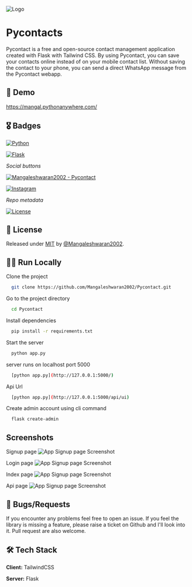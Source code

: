 

![Logo](https://mangal.pythonanywhere.com/download)


# Pycontacts

Pycontact is a free and open-source contact management application created with Flask with Tailwind CSS.
By using Pycontact, you can save your contacts online instead of on your mobile contact list.
Without saving the contact to your phone, you can send a direct WhatsApp message from the Pycontact webapp.

## 🧐 Demo

https://mangal.pythonanywhere.com/


## 🎖 Badges

[![Python](https://img.shields.io/badge/Python-3776AB?style=for-the-badge&logo=python&logoColor=white)](https://www.python.org/)

[![Flask]( https://img.shields.io/badge/Flask-000000?style=for-the-badge&logo=flask&logoColor=white)](https://flask.palletsprojects.com/en/2.2.x/)

_Social buttons_

[![Mangaleshwaran2002 - Pycontact](https://img.shields.io/static/v1?label=Mangaleshwaran2002&message=Pycontact&color=blue&logo=github)](https://github.com/Mangaleshwaran2002/Pycontact "Go to GitHub repo")

[![Instagram](https://img.shields.io/badge/Instagram-E4405F?style=for-the-badge&logo=instagram&logoColor=white)](https://www.instagram.com/_._._alone_wolf_._._)

_Repo metadata_


[![License](https://img.shields.io/badge/License-MIT-blue)](#license)






## 📜 License

Released under [MIT](/LICENSE) by [@Mangaleshwaran2002](https://github.com/Mangaleshwaran2002).


## 👨‍💻 Run Locally

Clone the project

```bash
  git clone https://github.com/Mangaleshwaran2002/Pycontact.git
```

Go to the project directory

```bash
  cd Pycontact
```

Install dependencies

```bash
  pip install -r requirements.txt
```

Start the server

```bash
  python app.py
```

server runs on localhost port 5000

```bash
  [python app.py](http://127.0.0.1:5000/)
```


Api Url

```bash
  [python app.py](http://127.0.0.1:5000/api/ui)
```

Create admin account using cli command

```bash
  flask create-admin
```

## Screenshots

Signup page
![App Signup page Screenshot](https://s6.imgcdn.dev/SmEXh.png)

Login page
![App Signup page Screenshot](https://s6.imgcdn.dev/SmJIV.png)

Index page
![App Signup page Screenshot](https://s6.imgcdn.dev/SmoBK.png)

Api page
![App Signup page Screenshot](https://s6.imgcdn.dev/SmpLo.png)


## 🐛 Bugs/Requests

If you encounter any problems feel free to open an issue. If you feel the library is
missing a feature, please raise a ticket on Github and I'll look into it.
Pull request are also welcome.

## 🛠 Tech Stack

**Client:**  TailwindCSS

**Server:**  Flask

